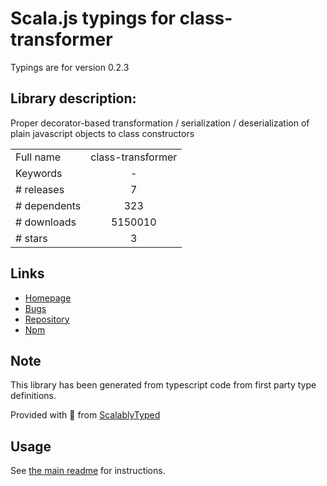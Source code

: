
# Scala.js typings for class-transformer

Typings are for version 0.2.3

## Library description:
Proper decorator-based transformation / serialization / deserialization of plain javascript objects to class constructors

|                    |                 |
| ------------------ | :-------------: |
| Full name          | class-transformer |
| Keywords           | - |
| # releases         | 7 |
| # dependents       | 323 |
| # downloads        | 5150010 |
| # stars            | 3 |

## Links
- [Homepage](https://github.com/pleerock/class-transformer#readme)
- [Bugs](https://github.com/pleerock/class-transformer/issues)
- [Repository](https://github.com/pleerock/class-transformer)
- [Npm](https://www.npmjs.com/package/class-transformer)
    


## Note
This library has been generated from typescript code from first party type definitions.

Provided with :purple_heart: from [ScalablyTyped](https://github.com/oyvindberg/ScalablyTyped)

## Usage
See [the main readme](../../readme.md) for instructions.


